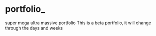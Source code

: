# portfolio_
super mega ultra massive portfolio
This is a beta portfolio, it will change through the days and weeks
